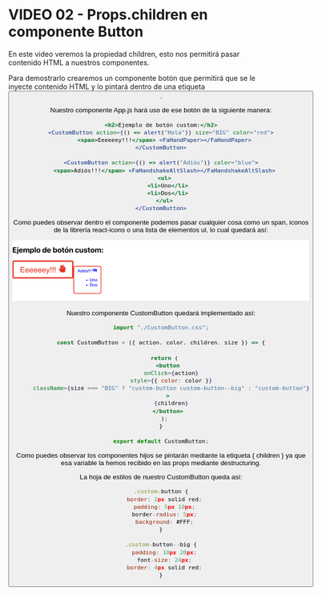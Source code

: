 # VIDEO 02 - Props.children en componente Button

En este video veremos la propiedad children, esto nos permitirá pasar contenido HTML a nuestros componentes. 

Para demostrarlo crearemos un componente botón que permitirá que se le inyecte contenido HTML y lo pintará dentro de una etiqueta <button>. 

Nuestro componente App.js hará uso de ese botón de la siguiente manera:

```jsx
<h2>Ejemplo de botón custom:</h2>
<CustomButton action={() => alert("Hola")} size="BIG" color="red">
  <span>Eeeeeey!!!</span> <FaHandPaper></FaHandPaper>
</CustomButton>

<CustomButton action={() => alert("Adiós")} color="blue">
  <span>Adiós!!!</span> <FaHandshakeAltSlash></FaHandshakeAltSlash>
  <ul>
    <li>Uno</li>
    <li>Dos</li>
  </ul>
</CustomButton>
```

Como puedes observar dentro el componente podemos pasar cualquier cosa como un span,  iconos de la librería react-icons o una lista de elementos ul, lo cual quedará así:

![Untitled](/docs/assets/Untitled%201.png)

Nuestro componente CustomButton quedará implementado así:

```jsx
import "./CustomButton.css";

const CustomButton = ({ action, color, children, size }) => {

  return (
    <button
      onClick={action}
      style={{ color: color }}
      className={size === "BIG" ? "custom-button custom-button--big" : "custom-button"}
    >
      {children}
    </button>
  );
}

export default CustomButton;
```

Como puedes observar los componentes hijos se pintarán mediante la etiqueta { children } ya que esa variable la hemos recibido en las props mediante destructuring.

La hoja de estilos de nuestro CustomButton queda así:

```jsx
.custom-button {
  border: 2px solid red;
  padding: 5px 10px;
  border-radius: 5px;
  background: #FFF;
}

.custom-button--big {
  padding: 10px 20px;
  font-size: 24px;
  border: 4px solid red;
}
```
